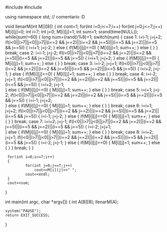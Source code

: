 #include <cstdlib>
#include <iostream>

using namespace std;
// comentario :D

void llenarM(int M[][8])
{
     int cont=1;
     for(int i=0;i<=7;i++)
         for(int j=0;j<=7;j++)
             M[i][j]=0;
     int i=7;
     int j=0;
     M[i][j]=1;
     int sum=1;
     srand(time(NULL));
     while(sum!=60)
     {
         long num=(rand()%8)+1;
         switch(num)
         {
              case 1:
                   i=i-1;
                   j=j+2;
                   if(i<0||i>7||j<0||j>7||(i==2 && j==2)||(i==2 && j==5)||(i==5 && j==2)||(i==5 && j==5))
                   {
                       i=i+1;
                       j=j-2;
                   }
                   else
                   {
                       if(M[i][j]==0)
                       {
                            M[i][j]=1;
                            sum++;
                       }
                       else
                       {
                       }
                   }
                   break;
              case 2:
                   i=i-1;
                   j=j-2;
                   if(i<0||i>7||j<0||j>7||(i==2 && j==2)||(i==2 && j==5)||(i==5 && j==2)||(i==5 && j==5))
                   {
                        i=i+1;
                        j=j+2;
                   }
                   else
                   {
                       if(M[i][j]==0)
                       {
                            M[i][j]=1;
                            sum++;
                       }
                       else
                       {
                       }
                   }
                   break;
              case 3:
                   i=i-2;
                   j=j+1;
                   if(i<0||i>7||j<0||j>7||(i==2 && j==2)||(i==2 && j==5)||(i==5 && j==2)||(i==5 && j==5))
                   {
                       i=i+2;
                       j=j-1;
                   }
                   else
                   {
                       if(M[i][j]==0)
                       {
                            M[i][j]=1;
                            sum++;
                       }
                       else
                       {
                       }
                   }
                   break;
              case 4:
                   i=i-2;
                   j=j+1;
                   if(i<0||i>7||j<0||j>7||(i==2 && j==2)||(i==2 && j==5)||(i==5 && j==2)||(i==5 && j==5))
                   {
                       i=i+2;
                       j=j-1;                         
                   }
                   else
                   {
                       if(M[i][j]==0)
                       {
                            M[i][j]=1;
                            sum++;
                       }
                       else
                       {
                       }
                   }
                   break;
              case 5:
                   i=i+1;
                   j=j-2;
                   if(i<0||i>7||j<0||j>7||(i==2 && j==2)||(i==2 && j==5)||(i==5 && j==2)||(i==5 && j==5))
                   {
                        i=i-1;
                        j=j+2;                      
                   }
                   else
                   {
                       if(M[i][j]==0)
                       {
                            M[i][j]=1;
                            sum++;
                       }
                       else
                       {
                       }
                   }
                   break;
              case 6:
                   i=i+1;
                   j=j+2;
                   if(i<0||i>7||j<0||j>7||(i==2 && j==2)||(i==2 && j==5)||(i==5 && j==2)||(i==5 && j==5))
                   {
                        i=i-1;
                        j=j-2;
                   }
                   else
                   {
                       if(M[i][j]==0)
                       {
                            M[i][j]=1;
                            sum++;
                       }
                       else
                       {
                       }
                   }
                   break;
              case 7:
                   i=i+2;
                   j=j-1;
                   if(i<0||i>7||j<0||j>7||(i==2 && j==2)||(i==2 && j==5)||(i==5 && j==2)||(i==5 && j==5))
                   {
                       i=i-2;
                       j=j+1;   
                   }
                   else
                   {
                       if(M[i][j]==0)
                       {
                            M[i][j]=1;
                            sum++;
                       }
                       else
                       {
                       }
                   }
                   break;
              case 8:
                   i=i+2;
                   j=j+1;
                   if(i<0||i>7||j<0||j>7||(i==2 && j==2)||(i==2 && j==5)||(i==5 && j==2)||(i==5 && j==5))
                   {
                       i=i-2;
                       j=j-1;
                   }
                   else
                   {
                       if(M[i][j]==0)
                       {
                            M[i][j]=1;
                            sum++;
                       }
                       else
                       {
                       }
                   }
                   break;
         }
     }
          
                                    
     
     for(int i=0;i<=7;i++)
     {
             for(int j=0;j<=7;j++)
                 cout<<M[i][j]<<" ";   
             cout<<endl; 
     }
     cout<<sum;    

}


int main(int argc, char *argv[])
{
    int A[8][8];
    llenarM(A);
    
    system("PAUSE");
    return EXIT_SUCCESS;
}
